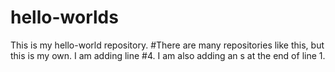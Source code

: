 # hello-worlds
This is my hello-world repository.
#There are many repositories like this, but this is my own.
I am adding line #4.
I am also adding an s at the end of line 1.
